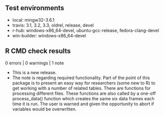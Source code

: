## Test environments

* local: mingw32-3.6.1
* travis: 3.1, 3.2, 3.3, oldrel, release, devel
* r-hub: windows-x86_64-devel, ubuntu-gcc-release, fedora-clang-devel
* win-builder: windows-x86_64-devel

## R CMD check results

0 errors | 0 warnings | 1 note

* This is a new release.
* The note is regarding required functionality. Part of the point of this package is to present an easy way for researchers (some new to R) to get working with a number of related tables. There are functions for processing different files. These functions are also called by a one-off process_data() function which creates the same six data frames each time it is run. The user is warned and given the opportunity to abort if variables would be overwritten.
